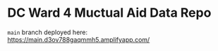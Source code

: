 # DC Ward 4 Muctual Aid Data Repo


`main` branch deployed here: https://main.d3ov788gaqmmh5.amplifyapp.com/
